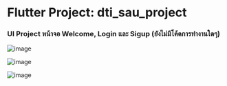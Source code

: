 # Flutter Project: dti_sau_project
### UI Project หน้าจอ Welcome, Login และ Sigup (ยังไม่มีโค้ดการทำงานใดๆ)




![image](https://github.com/user-attachments/assets/8cd63169-407b-4640-a384-346232119538)


![image](https://github.com/user-attachments/assets/300a32b5-02a5-4ff7-ad3d-e5d130af9b93)



![image](https://github.com/user-attachments/assets/cd691b01-42d2-4ee0-8748-feffcecc9e27)


